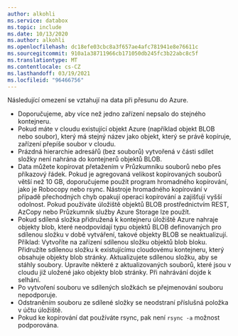 ```yaml
---
author: alkohli
ms.service: databox
ms.topic: include
ms.date: 10/13/2020
ms.author: alkohli
ms.openlocfilehash: dc18efe03cbc8a3f657ae4afc781941e8e76611c
ms.sourcegitcommit: 910a1a38711966cb171050db245fc3b22abc8c5f
ms.translationtype: MT
ms.contentlocale: cs-CZ
ms.lasthandoff: 03/19/2021
ms.locfileid: "96466756"
---
```

Následující omezení se vztahují na data při přesunu do Azure.

- Doporučujeme, aby více než jedno zařízení nepsalo do stejného kontejneru.
- Pokud máte v cloudu existující objekt Azure (například objekt BLOB nebo soubor), který má stejný název jako objekt, který se právě kopíruje, zařízení přepíše soubor v cloudu.
- Prázdná hierarchie adresářů (bez souborů) vytvořená v části sdílet složky není nahrána do kontejnerů objektů BLOB.
- Data můžete kopírovat přetažením v Průzkumníku souborů nebo přes příkazový řádek. Pokud je agregovaná velikost kopírovaných souborů větší než 10 GB, doporučujeme použít program hromadného kopírování, jako je Robocopy nebo rsync. Nástroje hromadného kopírování v případě přechodných chyb opakují operaci kopírování a zajišťují vyšší odolnost. Pokud používáte úložiště objektů BLOB prostřednictvím REST, AzCopy nebo Průzkumník služby Azure Storage lze použít.
- Pokud sdílená složka přidružená k kontejneru úložiště Azure nahraje objekty blob, které neodpovídají typu objektů BLOB definovaných pro sdílenou složku v době vytváření, takové objekty BLOB se neaktualizují. Příklad: Vytvoříte na zařízení sdílenou složku objektů blob bloku. Přidružíte sdílenou složku k existujícímu cloudovému kontejneru, který obsahuje objekty blob stránky. Aktualizujete sdílenou složku, aby se stáhly soubory. Upravíte některé z aktualizovaných souborů, které jsou v cloudu již uložené jako objekty blob stránky. Při nahrávání dojde k selhání.
- Po vytvoření souboru ve sdílených složkách se přejmenování souboru nepodporuje.
- Odstraněním souboru ze sdílené složky se neodstraní příslušná položka v účtu úložiště.
- Pokud ke kopírování dat používáte rsync, pak není `rsync -a` možnost podporována.
